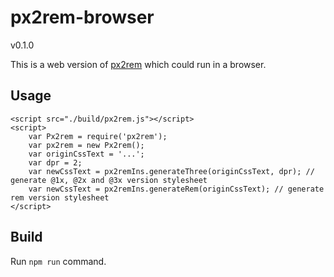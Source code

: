 # px2rem-browser

v0.1.0

This is a web version of [px2rem](https://www.npmjs.com/package/px2rem) which could run in a browser.

## Usage

```
<script src="./build/px2rem.js"></script>
<script>
    var Px2rem = require('px2rem');
    var px2rem = new Px2rem();
    var originCssText = '...';
    var dpr = 2;
    var newCssText = px2remIns.generateThree(originCssText, dpr); // generate @1x, @2x and @3x version stylesheet
    var newCssText = px2remIns.generateRem(originCssText); // generate rem version stylesheet
</script>
```

## Build

Run `npm run` command.

